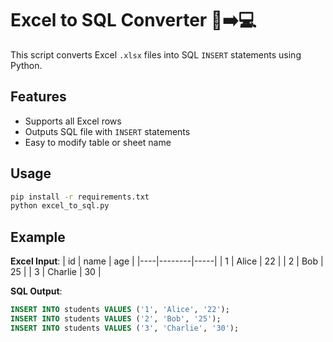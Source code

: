 # Excel to SQL Converter 🧾➡️💻

This script converts Excel `.xlsx` files into SQL `INSERT` statements using Python.

## Features
- Supports all Excel rows
- Outputs SQL file with `INSERT` statements
- Easy to modify table or sheet name

## Usage

```bash
pip install -r requirements.txt
python excel_to_sql.py
```

## Example

**Excel Input**:
| id | name   | age |
|----|--------|-----|
| 1  | Alice  | 22  |
| 2  | Bob    | 25  |
| 3  | Charlie | 30 |

**SQL Output**:
```sql
INSERT INTO students VALUES ('1', 'Alice', '22');
INSERT INTO students VALUES ('2', 'Bob', '25');
INSERT INTO students VALUES ('3', 'Charlie', '30');
```
